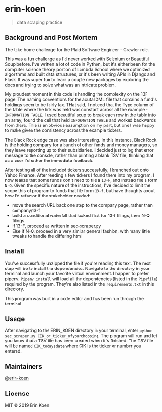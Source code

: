 # erin-koen
> data scraping practice


## Background and Post Mortem
The take home challenge for the Plaid Software Engineer - Crawler role. 

This was a fun challenge as I'd never worked with Selenium or Beautiful Soup before. I've written a lot of code in Python, but it's either been for the computer science theory portion of Lambda School where we optimized algorithms and built data structures, or it's been writing APIs in Django and Flask. It was super fun to learn a couple new packages by exploring the docs and trying to solve what was an intricate problem. 

My proudest moment in this code is handling the complexity on the 13F page. The naming conventions for the acutal XML file that contains a fund's holdings seem to be fairly lax. THat said, I noticed that the Type column of the table where the link was held was constant across all the example - `INFORMATION TABLE`. I used beautiful soup to break each row in the table into an array, found the cell that held `INFORMATION TABLE` and worked backwards from there. This is an obvious assumption on my part, but one I was happy to make given the consistency across the example tickers. 

The Black Rock edge case was also interesting. In this instance, Black Rock is the holding company for a bunch of other funds and money managers, so they leave reporting up to their subsidiaries. I decided just to log that error message to the console, rather than printing a blank TSV file, thinking that as a user I'd rather the immediate feedback.  

After testing all of the included tickers successfully, I branched out onto Yahoo Finance. After feeding a few tickers I found there into my program, I now realize that some funds don't need to file a `13-F`, and instead file a form `N-Q`. Given the specific nature of the instructions, I've decided to limit the scope this of program to funds that file form `13-f`, but have thoughts about how I'd refactor if the stakeholder needed:

- move the search URL back one step to the company page, rather than company/13-f
- build a conditional waterfall that looked first for 13-f filings, then N-Q filings.
- If 13-F, proceed as written in sec-scraper.py
- Else if N-Q, proceed in a very similar general fashion, with many little tweaks to handle the differing html

## Install

You've successfully unzipped the file if you're reading this text. The next step will be to install the dependencies. Navigate to the directory in your terminal and launch your favorite virtual environment. I happen to prefer pipenv. `Pipenv install` will load all the dependencies (listed in the `Pipefile`) required by the program. They're also listed in the `requirements.txt` in this directory.

This program was built in a code editor and has been run through the terminal. 

## Usage

After navigating to the ERIN_KOEN directory in your terminal, enter `python sec_scraper.py CIK_or_ticker_ofyourchoosing`. The program will run and let you know that a TSV file has been created when it's finished. The TSV file will be named `CIK_todaysdate` where CIK is the ticker or number you entered. 

## Maintainers

[@erin-koen](https://github.com/erin-koen)


## License

MIT © 2019 Erin Koen

